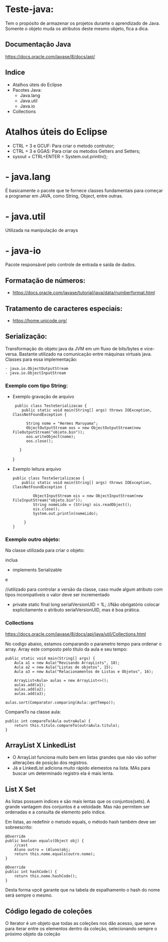 # Teste-java: 

Tem o propósito de armazenar os projetos durante o aprendizado de Java.
Somente o objeto muda os atributos deste mesmo objeto, fica a dica.

## Documentação Java

https://docs.oracle.com/javase/8/docs/api/

## Indice

- Atalhos úteis do Eclipse
- Pacotes Java:
  - Java.lang
  - Java.util
  - Java.io
- Collections  

# Atalhos úteis do Eclipse
 - CTRL + 3 e GCUF: Para criar o metodo contrutor;
 - CTRL + 3 e GGAS: Para criar os metodos Getters and Setters;
 - sysout + CTRL+ENTER = System.out.println();

# - java.lang
 É basicamente o pacote que te fornece classes fundamentais para começar a programar em JAVA, como String, Object, entre outras.
# - java.util
 Utilizada na manipulação de arrays
# - java-io
  Pacote responsável pelo controle de entrada e saída de dados.
  ## Formatação de números:
  - https://docs.oracle.com/javase/tutorial/java/data/numberformat.html
  
  ## Tratamento de caracteres especiais:
  - https://home.unicode.org/
  
  ## Serialização:
  Transformação do objeto java da JVM em um fluxo de bits/bytes e vice-versa. Bastante utilizado na comunicação entre máquinas virtuais java. 
  Classes para essa implementação:
  
    - java.io.ObjectOutputStream
    - java.io.ObjectInputStream
    
  ### Exemplo com tipo String:
		
  - Exemplo gravação de arquivo
 
         public class TesteSerializacao {
	        public static void main(String[] args) throws IOException, ClassNotFoundException {
	    
		      String nome = "Hermes Maruyama";				
		      ObjectOutputStream oos = new ObjectOutputStream(new FileOutputStream("objeto.bin"));		
		      oos.writeObject(nome);
		      oos.close();
		      
	       }	      
	}	      
				
  - Exemplo leitura arquivo
		
        public class TesteSerializacao {
	        public static void main(String[] args) throws IOException, ClassNotFoundException {
	       
                 ObjectInputStream ois = new ObjectInputStream(new FileInputStream("objeto.bin"));
   	             String nomeLido = (String) ois.readObject();		
	             ois.close();
	             System.out.println(nomeLido);
		     
	         }
        }
	
  ### Exemplo outro objeto:
  
  Na classe utilizada para criar o objeto:
  
  inclua 
  
  - implements Serializable
  
  e 
  
   //utilizado para controlar a versão da classe, caso mude algum atributo com tipos incompatíveis o valor deve ser incrementado<br>
   - private static final long serialVersionUID = 1L; //Não obrigatório colocar explicitamente o atributo serialVersionUID, mas é boa prática.
  
  ### Collections
  
  https://docs.oracle.com/javase/8/docs/api/java/util/Collections.html
  
  No codigo abaixo, estamos comparando o parametro tempo para ordenar o array. Array este composto pelo titulo da aula e seu tempo:
  
  	public static void main(String[] args) {
		Aula a1 = new Aula("Revisando ArrayLists", 18);
		Aula a2 = new Aula("Listas de objetos", 15);
		Aula a3 = new Aula("Relacionamentos de Listas e Objetos", 16);
		
		ArrayList<Aula> aulas = new ArrayList<>();
		aulas.add(a1);
		aulas.add(a2);
		aulas.add(a3); 
		
  	aulas.sort(Comparator.comparing(Aula::getTempo));
  
  CompareTo na classe aula:  
  
  	public int compareTo(Aula outraAula) {
		return this.titulo.compareTo(outraAula.titulo);
	}

  ## ArrayList X LinkedList
  
  - O ArrayList funciona muito bem em listas grandes que não vão sofrer alterações de posição dos registros. 
  - Já a LinkedList adiciona muito rápido elemestos na lista. MAs para buscar um determinado registro ela é mais lenta.
  
  ## List X Set
  
  As listas possuem indices e são mais lentas que os conjuntos(sets). A grande vantagem dos conjuntos é a veloidade. 
  Mas não permitem ser ordenadas e a consulta de elemento pelo indice.

  Em listas, ao redefinir o metodo equals, o método hash também deve ser sobreescrito:
  
  	@Override
	public boolean equals(Object obj) {
		//cast
		Aluno outro = (Aluno)obj;
		return this.nome.equals(outro.nome); 		
	}
	
	@Override
	public int hashCode() {
		return this.nome.hashCode();
	}
   Desta forma vpcê garante que na tabela de espalhamento o hash do nome será sempre o mesmo.	

   ## Código legado de coleções
   
   O  Iterator é um objeto que todas as coleções nos dão acesso, que serve para iterar entre os elementos dentro da coleção, selecionando sempre o próximo objeto da coleção
